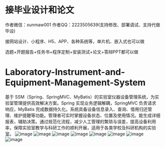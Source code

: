 # 接毕业设计和论文
作者微信：xunmaw001  作者QQ：2223505639(支持修改、部署调试、支持代做毕设)

接网站设计、小程序、H5、APP、各种系统等，单片机、嵌入式也可以做

选题+开题报告+任务书+程序定制+安装测试+论文+答辩PPT都可以做
# Laboratory-Instrument-and-Equipment-Management-System
基于 SSM（Spring、SpringMVC、MyBatis）的实验室仪器设备管理系统，为实验室管理提供高效解决方案。Spring 实现业务逻辑解耦，SpringMVC 负责请求响应，MyBatis 完成数据持久化。系统具备设备信息录入、查询、借用归还管理、维护提醒等功能。管理者可实时掌握设备状态、位置及使用情况。能生成详细报表，辅助决策。通过规范化流程，减少人工管理的繁琐与误差，提高设备利用率，保障实验室教学与科研工作的顺利开展，适用于各类学校及科研机构的实验室。 
![image](https://github.com/user-attachments/assets/d2141cec-efcf-4602-8c19-6097ad853f38)
![image](https://github.com/user-attachments/assets/82e64379-5fec-4ca6-80e1-b8b0f1505bb6)
![image](https://github.com/user-attachments/assets/ae5697dc-5cd0-47c0-9aea-1e2111dfdf65)
![image](https://github.com/user-attachments/assets/3700b5e7-e93f-4b27-9ccb-665cc881267c)
![image](https://github.com/user-attachments/assets/b9c1abde-5801-41e8-a9b5-4f02236793c6)
![image](https://github.com/user-attachments/assets/b497c9f2-20ad-4fda-b9e7-7780da25b2a6)
![image](https://github.com/user-attachments/assets/e3c610da-dd98-42fb-9470-92911bee5dac)
![image](https://github.com/user-attachments/assets/33d716d9-dd00-4512-abd7-227b467e003e)
